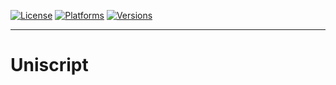 [![License](https://img.shields.io/badge/License-Apache-red.svg)](https://github.com/xyzdeskorg/uniscript/blob/master/LICENSE)
[![Platforms](https://img.shields.io/badge/platform-Windows%20|%20Linux%20|%20OSX-lightgrey)](https://github.com/xyzdeskorg/uniscript/blob/master/PLATFORMS)
[![Versions](https://img.shields.io/static/v1?label=Uniscript%20Version&message=3.9.18.8&color=%3CCOLOR%3E)](https://github.com/xyzdeskorg/uniscript/blob/master/VERSION)
***
<h1>Uniscript</h1>

